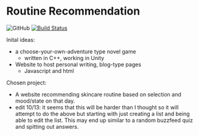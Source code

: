 # Routine Recommendation

![GitHub](https://img.shields.io/github/license/selena-huang/COMS4995)
[![Build Status](https://travis-ci.org/selena-huang/routine-recommendation.svg?branch=master)](https://travis-ci.org/selena-huang/routine-recommendation)

Inital ideas:
- a choose-your-own-adventure type novel game
  - written in C++, working in Unity
- Website to host personal writing, blog-type pages
  - Javascript and html

Chosen project:
- A website recommending skincare routine based on selection and mood/state on that day.
- edit 10/13: it seems that this will be harder than I thought so it will attempt to do the above but starting with just creating a list and being able to edit the list. This may end up similar to a random buzzfeed quiz and spitting out answers.
